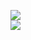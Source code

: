 [![](https://img.shields.io/badge/Made%20With-Github%20Spray-lightgrey.svg?style=for-the-badge&logo=github)](https://github.com/Annihil/github-spray#28934)  
[![](https://i.imgur.com/2DrTn0Z.gif)](https://github.com/Annihil/github-spray)